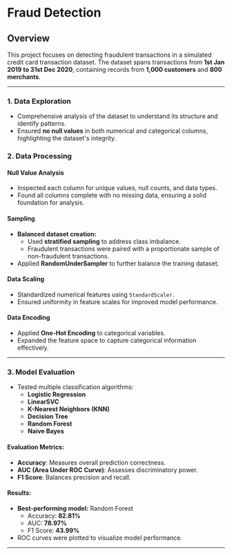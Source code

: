 # Fraud Detection

## Overview
This project focuses on detecting fraudulent transactions in a simulated credit card transaction dataset. The dataset spans transactions from **1st Jan 2019 to 31st Dec 2020**, containing records from **1,000 customers** and **800 merchants**.

---

### 1. **Data Exploration**
- Comprehensive analysis of the dataset to understand its structure and identify patterns.
- Ensured **no null values** in both numerical and categorical columns, highlighting the dataset's integrity.

### 2. **Data Processing**
#### Null Value Analysis
- Inspected each column for unique values, null counts, and data types.
- Found all columns complete with no missing data, ensuring a solid foundation for analysis.

#### Sampling
- **Balanced dataset creation:**  
  - Used **stratified sampling** to address class imbalance.
  - Fraudulent transactions were paired with a proportionate sample of non-fraudulent transactions.
- Applied **RandomUnderSampler** to further balance the training dataset.

#### Data Scaling
- Standardized numerical features using `StandardScaler`.
- Ensured uniformity in feature scales for improved model performance.

#### Data Encoding
- Applied **One-Hot Encoding** to categorical variables.
- Expanded the feature space to capture categorical information effectively.

---

### 3. **Model Evaluation**
- Tested multiple classification algorithms:
  - **Logistic Regression**
  - **LinearSVC**
  - **K-Nearest Neighbors (KNN)**
  - **Decision Tree**
  - **Random Forest**
  - **Naive Bayes**

#### Evaluation Metrics:
- **Accuracy**: Measures overall prediction correctness.
- **AUC (Area Under ROC Curve)**: Assesses discriminatory power.
- **F1 Score**: Balances precision and recall.

#### Results:
- **Best-performing model:** Random Forest  
  - Accuracy: **82.81%**  
  - AUC: **78.97%**  
  - F1 Score: **43.99%**
- ROC curves were plotted to visualize model performance.

---
